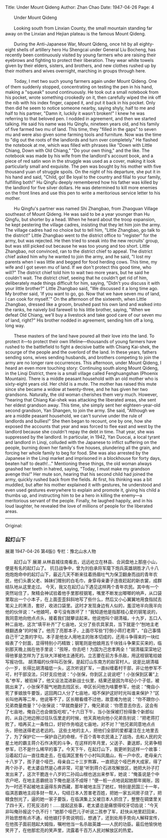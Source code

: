 Title: Under Mount Qideng
Author: Zhan Chao
Date: 1947-04-26
Page: 4

　　Under Mount Qideng

　　Looking south from Linxian County, the small mountain standing far away on the Linxian and Hejian plateau is the famous Mount Qideng.

　　During the Anti-Japanese War, Mount Qideng, once hit by all eighty-eight shells of artillery hero Hu Shengcai under General Liu Bocheng, has recently been continuously visited by young farmers who are raising their eyebrows and fighting to protect their liberation. They wear white towels given by their elders, sisters, and brothers, and new clothes rushed up by their mothers and wives overnight, marching in groups through here.

　　Today, I met two such young farmers again under Mount Qideng. One of them suddenly stopped, concentrating on testing the pen in his hand, making a "squeak" sound continuously. He took out a small notebook from his pocket, wrote something crookedly on it, then carefully wiped the ink off the nib with his index finger, capped it, and put it back in his pocket. Only then did he seem to notice someone nearby, saying shyly, half to me and half to his partner, "Damn it, luckily it wasn't broken!" I knew he was referring to that beloved pen. I nodded in agreement, and then we started talking. He said his name was Hu Qingfu, nineteen years old, and his family of five farmed two mu of land. This time, they "filled in the gaps" to seven mu and were also given some farming tools and furniture. Now was the time to "dig out the roots of the landlords and turn over completely." He flashed the notebook at me, which was filled with phrases like "Down with Little Chiang, Down with Old Chiang," "Do your own thing," and the like. The notebook was made by his wife from the landlord's account book, and a piece of red satin won in the struggle was used as a cover, making it look particularly small and exquisite. The pen was bought by his mother with five thousand yuan of struggle spoils. On the night of his departure, she put it in his hand and said, "Child, go! Be loyal to the country and filial to your family, fulfilling both!" Hu Qingfu deeply remembered how his father was killed by the landlord for five silver dollars. He was determined to kill more enemies on the front lines and use this pen to write a meritorious service letter to his mother.

　　Hu Qingfu's partner was named Shi Zhangbao, from Zhaoguan Village southeast of Mount Qideng. He was said to be a year younger than Hu Qingfu, but shorter by a head. When he heard about the troop expansion, he kept pestering the village cadres, insisting that they let him join the army. The village cadres had no choice but to tell him, "Little Zhangbao, go talk to the district!" Little Zhangbao went to the district office to "register" for the army, but was rejected. He then tried to sneak into the new recruits' group, but was still picked out because he was too young and too short. Little Zhangbao, not convinced, ran to the district chief to appeal. The district chief asked him why he wanted to join the army, and he said, "I lost my parents when I was little and begged for food herding cows. This time, my wife and I got seven mu of land. If we don't protect this good time, who will?" The district chief told him to wait two more years, but he said he couldn't wait. The district chief, seeing that he couldn't get rid of him, deliberately made things difficult for him, saying, "Didn't you discuss it with your little brother?" Little Zhangbao said, "We discussed it a long time ago. My brother said, 'If you want to go, go. Now that we have seven mu of land, I can cook for myself.'" On the afternoon of the sixteenth, when Little Zhangbao, dressed like a groom, brushed past his own land and walked into the ranks, he naively bid farewell to his little brother, saying, "When we defeat Old Chiang, we'll buy a livestock and take good care of our seven mu of land, right?" His brother nodded in agreement, sending him off a long, long way.

　　These masters of the land have poured all their love into the land. To protect it—to protect their own lifeline—thousands of young farmers have rushed to the battlefield to fight a decisive battle with Chiang Kai-shek, the scourge of the people and the overlord of the land. In these years, fathers sending sons, wives sending husbands, and brothers competing to join the army are no longer rare occurrences. This afternoon, under Mount Qideng, I heard an even more touching story: Continuing south along Mount Qideng, in the Linqi District, there is a small village called Fenghuangshan (Phoenix Mountain). There is a middle peasant household with an old mother who is sixty-eight years old. Her child is a mute. The mother has raised this mute since she became a widow at twenty-three, and he has given her two grandsons. Naturally, the old woman cherishes them very much. However, "hearing that Chiang Kai-shek was attacking the liberated areas, she sent her eldest grandson away. This time, she simply sent her eighteen-year-old second grandson, Yan Shangen, to join the army. She said, "Although we are a middle peasant household, we can't survive under the rule of landlords and bullies!" She then began to recount, one by one, how she exposed the accounts that year and was forced to flee east and west by the landlord because she couldn't repay the debt in time. That year, she was suppressed by the landlord. In particular, in 1942, Yan Duocai, a local tyrant and landlord in Linqi, colluded with the Japanese to inflict suffering on the people, burning down her family's five houses, plundering all the grain, and forcing her whole family to beg for food. She was also arrested by the Japanese in the Linqi market and imprisoned in a blockhouse for forty days, beaten half to death!..." Mentioning these things, the old woman always gnashed her teeth in hatred, saying, "Today, I must make my grandson avenge this!" Her mute son, hearing that his second child had joined the army, quickly rushed back from the fields. At first, his thinking was a bit muddled, but after his mother explained it with gestures, he understood and even used gestures everywhere to explain and promote it, giving his child a thumbs up, and instructing him to be a hero in killing the enemy—a meritorious servant of the people. Finally, he laughed happily, and in his loud laughter, he revealed the love of millions of people for the liberated areas.



<hr /> 

Original: 


### 起灯山下
展潮
1947-04-26
第4版()
专栏：豫北山水人物

　　起灯山下
    展潮
    从林县城往南看去，远远屹立在林县、合涧盘地上那座小山，便是有名的起灯山了。
    抗日战争中，曾为刘伯承将军麾下炮兵英雄胡胜才八十八炮炮炮命中的起灯山下，最近几天不断来往着扬眉吐气为保卫翻身而战的青年农民，他们头裹父老、姊妹们赠别的白毛巾，身穿母亲妻子连夜赶起的新衣裳，成群结队地从这里走过。
    今天，我又在起灯山下遇见这样两个青年农民。其中有一个突然站住了，聚精会神试验着他手里那枝钢笔，嘴里不断发出唧唧的响声，从口袋里取出一个小本子，在上面歪歪斜斜地写了些什么，然后又小心翼翼地用食指拭去笔尖上的黑渍，套好，收进口袋里。这时才发现身边有人似的，羞涩地半向我半向他的伙伴说：“×他娘呵，幸亏没有跌坏了！”我知道他是指那枝心爱的钢笔说的，我同意地向他点点头，接着我们就攀谈起来。他说他叫个胡清福，十九岁，五口人种二亩地，这次“填平补齐”了七亩地，又分了些农具家具，当下就是个“刨地主老根翻透身”的时候了。他亮了亮那本子，上面尽写些“打倒小蒋打老蒋”，“自己事情自己干”之类的字句。本子是他女人用地主的账本切成的，还用斗争得来的一块红缎表了个封面，显得特别小巧精致；钢笔则是他娘用五千块钱斗争果实买来的，临别那天晚上揣在他手里说：“孩呀，你去吧！为国为己忠孝两全！”胡清福深深地记得他爹是怎样为了五块大洋被地主通死的。立志要在前方多杀敌，用这枝钢笔给娘写报功信。
    胡清福的伙伴叫石张保，是起灯山东南方的赵官村人。说是比胡清福小一岁，长得比胡清福低一头，这次听说扩军，一直纠缠着村干部，非让他参军不可，村干部没法，只好支应他说：“小张保，你到区上说说吧”！小张保到区署“上名”参军，被验掉了，他又设法混进新战士伙里，结果还是因为年纪小个子低，被挑出来了，小张保不服气地跑去找区长，申区长问他为啥要参军，他说：“俺自小死了爹娘放牛要饭，这回两口人分了七亩地，咱不保护这好时光叫谁来保护？”区长叫他再等二年，他说等不了，区长眼看缠不过他，故意难为他说：“你不跟你小兄弟商量商量？”小张保说：“早就商量好了，俺兄弟说：‘你愿意去你去，这会有了七亩地，俺自己也会做饭吃啦’。”十六日下午，当小张保被打扮得象个新郎似的，从自己地边擦过往队伍里走的时候，他天真地向他小兄弟告别说：“把老蒋打败了，咱再买上一条牲口，好好作务咱这七亩地，对不对？”他兄弟同意地点点头，把他送得老远老远的。
    这些土地的主人，把他们全部的爱都灌注在土地里去了，为了保护它一一保护自己的命根，千百个青年农民涌上了战场，去和人民的灾星土地的霸主蒋介石作决死的斗争，在这样的年月里，父送子、妻送郎，兄弟争相参军，已不是什么稀罕的事了。今天下午，在起灯山下，我更听到这样一个故事：沿着起灯山一直往南走去，在临淇区里有个小村叫凤凰山，有一户中农，老母亲六十八岁了，孩子是个哑巴，母亲自二十三岁熬寡，一直把这个哑巴养大成家，得了两个孙子，老太婆自然是心疼非常，可是“听到蒋介石进攻解放区，她把大孙子打发出来了，这次干脆连十八岁的二孙阎山根也送出来参军，她说：“俺虽说是个中农户吧，在地主恶霸统治下俺也是活不成呀！”便一桩一点地说起她那年揭账，因为一时还不起被地主逼得东奔西藏，那年被地主压了她杠，特别是民国三十一年，临淇恶霸地主阎多财一帮人，勾结日本人苦害老百姓，把她一家五间房子烧了，把粮食刨光了，逼的她一家子要饭，在临淇集上又被日本人抓住了，整整在碉堡里关了四十天，打死反活的！……提起这些事，老太婆总是痛恨得咬牙切齿说：“今天非叫俺孙报这个仇不行！”她那个哑巴儿子听说二孩参了军，赶快从地里赶回来，开始思想有点不通，经他娘打手势说明后，想通了，还到处用手势向人解释宣传，在他孩子面前翘起大姆指，嘱咐他当一名杀敌英雄——人民的功臣。最后他愉快地笑开了，在他那宏亮的笑声里，流露着千百万人民对解放区的热爱。
